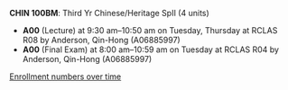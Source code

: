 **CHIN 100BM**: Third Yr Chinese/Heritage SpII (4 units)

- **A00** (Lecture) at 9:30 am–10:50 am on Tuesday, Thursday at RCLAS R08 by Anderson, Qin-Hong (A06885997)
- **A00** (Final Exam) at 8:00 am–10:59 am on Tuesday at RCLAS R04 by Anderson, Qin-Hong (A06885997)

[Enrollment numbers over time](./CHIN100BM.tsv)

